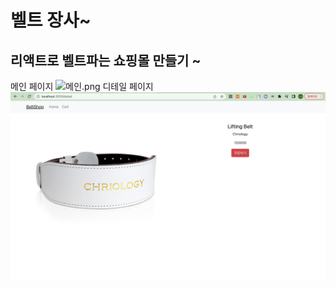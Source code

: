 # 벨트 장사~
## 리액트로 벨트파는 쇼핑몰 만들기 ~

메인 페이지
![메인.png](./%EB%A9%94%EC%9D%B8.png)
디테일 페이지
![디테일.png](./%EB%94%94%ED%85%8C%EC%9D%BC.png)